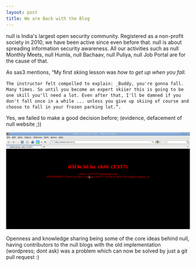 ```yaml
---
layout: post
title: We are Back with the Blog
---
```


null is India's largest open security community. Registered as a non-profit society in 2010, we have been active since even before that. null is about spreading information security awareness. All our activities such as null Monthly Meets, null Humla, null Bachaav, null Puliya, null Job Portal are for the cause of that. 

As sas3 mentions, “My first skiing lesson was *how to get up when you fall.*

    The instructor felt compelled to explain: _Buddy, you're gonna fall. Many times. So until you become an expert skiier this is going to be one skill you'll need a lot. Even after that, I'll be damned if you don't fall once in a while ... unless you give up skiing of course and choose to fall in your frozen parking lot.”. 

Yes, we failed to make a good decision before; (evidence, defacement of null website ;))

![defaced page](/images/null_april_fool_prank.png)

Openness and knowledge sharing being some of the core ideas behind null, having contributors to the null blogs with the old implementation (wordpress; dont ask) was a problem which can now be solved by just a git pull request :)

